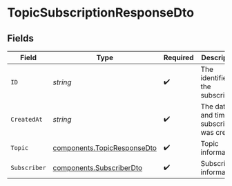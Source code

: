 # TopicSubscriptionResponseDto


## Fields

| Field                                                                      | Type                                                                       | Required                                                                   | Description                                                                | Example                                                                    |
| -------------------------------------------------------------------------- | -------------------------------------------------------------------------- | -------------------------------------------------------------------------- | -------------------------------------------------------------------------- | -------------------------------------------------------------------------- |
| `ID`                                                                       | *string*                                                                   | :heavy_check_mark:                                                         | The identifier of the subscription                                         | 64da692e9a94fb2e6449ad08                                                   |
| `CreatedAt`                                                                | *string*                                                                   | :heavy_check_mark:                                                         | The date and time the subscription was created                             | 2021-01-01T00:00:00.000Z                                                   |
| `Topic`                                                                    | [components.TopicResponseDto](../../models/components/topicresponsedto.md) | :heavy_check_mark:                                                         | Topic information                                                          |                                                                            |
| `Subscriber`                                                               | [components.SubscriberDto](../../models/components/subscriberdto.md)       | :heavy_check_mark:                                                         | Subscriber information                                                     |                                                                            |